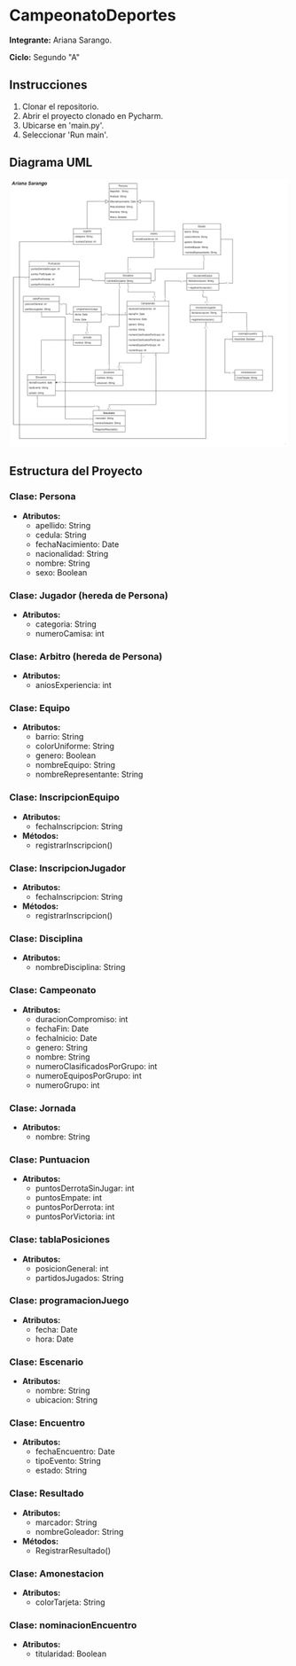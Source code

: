 # CampeonatoDeportes

**Integrante:** Ariana Sarango.

**Ciclo:** Segundo "A"

## Instrucciones

1. Clonar el repositorio.
2. Abrir el proyecto clonado en Pycharm.
3. Ubicarse en 'main.py'.
4. Seleccionar 'Run main'.

## Diagrama UML

![UML.png](UML.png)

## Estructura del Proyecto

### Clase: Persona
- **Atributos:**
  - apellido: String
  - cedula: String
  - fechaNacimiento: Date
  - nacionalidad: String
  - nombre: String
  - sexo: Boolean

### Clase: Jugador (hereda de Persona)
- **Atributos:**
  - categoria: String
  - numeroCamisa: int

### Clase: Arbitro (hereda de Persona)
- **Atributos:**
  - aniosExperiencia: int

### Clase: Equipo
- **Atributos:**
  - barrio: String
  - colorUniforme: String
  - genero: Boolean
  - nombreEquipo: String
  - nombreRepresentante: String

### Clase: InscripcionEquipo
- **Atributos:**
  - fechaInscripcion: String
- **Métodos:**
  - registrarInscripcion()

### Clase: InscripcionJugador
- **Atributos:**
  - fechaInscripcion: String
- **Métodos:**
  - registrarInscripcion()

### Clase: Disciplina
- **Atributos:**
  - nombreDisciplina: String

### Clase: Campeonato
- **Atributos:**
  - duracionCompromiso: int
  - fechaFin: Date
  - fechaInicio: Date
  - genero: String
  - nombre: String
  - numeroClasificadosPorGrupo: int
  - numeroEquiposPorGrupo: int
  - numeroGrupo: int

### Clase: Jornada
- **Atributos:**
  - nombre: String

### Clase: Puntuacion
- **Atributos:**
  - puntosDerrotaSinJugar: int
  - puntosEmpate: int
  - puntosPorDerrota: int
  - puntosPorVictoria: int

### Clase: tablaPosiciones
- **Atributos:**
  - posicionGeneral: int
  - partidosJugados: String

### Clase: programacionJuego
- **Atributos:**
  - fecha: Date
  - hora: Date

### Clase: Escenario
- **Atributos:**
  - nombre: String
  - ubicacion: String

### Clase: Encuentro
- **Atributos:**
  - fechaEncuentro: Date
  - tipoEvento: String
  - estado: String

### Clase: Resultado
- **Atributos:**
  - marcador: String
  - nombreGoleador: String
- **Métodos:**
  - RegistrarResultado()

### Clase: Amonestacion
- **Atributos:**
  - colorTarjeta: String

### Clase: nominacionEncuentro
- **Atributos:**
  - titularidad: Boolean
